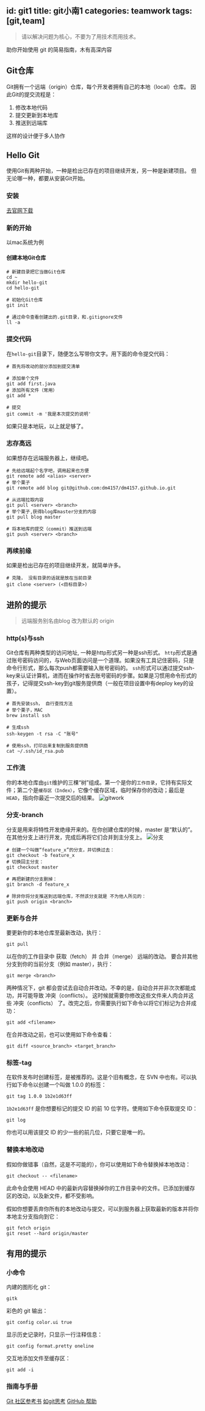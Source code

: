 id: git1
title: git小南1
categories: teamwork
tags: [git,team]
---

> 请以解决问题为核心，不要为了用技术而用技术。

助你开始使用 git 的简易指南，木有高深内容

## Git仓库
Git拥有一个远端（origin）仓库，每个开发者拥有自己的本地（local）仓库。
因此Git的提交流程是：
1. 修改本地代码
2. 提交更新到本地库
3. 推送到远端库

这样的设计便于多人协作

## Hello Git
使用Git有两种开始，一种是检出已存在的项目继续开发，另一种是新建项目。
但无论哪一种，都要从安装Git开始。
### 安装
[去官网下载](https://git-scm.com/downloads)

### 新的开始
以mac系统为例

#### 创建本地Git仓库
```
# 新建目录把它当做Git仓库
cd ~
mkdir hello-git
cd hello-git

# 初始化Git仓库
git init

# 通过命令查看创建出的.git目录，和.gitignore文件
ll -a
```
### 提交代码
在`hello-git`目录下，随便怎么写带你文字。用下面的命令提交代码：
```
# 首先将改动的部分添加到提交清单

# 添加单个文件
git add first.java
# 添加所有文件（常用）
git add *

# 提交
git commit -m '我是本次提交的说明'
```
如果只是本地玩，以上就足够了。

### 志存高远
如果想存在远端服务器上，继续吧。
```
# 先给远端起个名字吧，调用起来也方便
git remote add <alias> <server>
# 举个栗子
git remote add blog git@github.com:dm4157/dm4157.github.io.git

# 从远端拉取内容
git pull <server> <branch>
# 举个栗子,获得blog库master分支的内容
git pull blog master

# 将本地库的提交（commit）推送到远端
git push <server> <branch>
```

### 再续前缘
如果是检出已存在的项目继续开发，就简单许多。
```shell
# 克隆， 没有目录的话就是放在当前目录
git clone <server> (<目标目录>)
```

## 进阶的提示
> 远端服务别名由blog 改为默认的 origin

### http(s)与ssh
Git仓库有两种类型的访问地址, 一种是http形式另一种是ssh形式。
`http`形式是通过账号密码访问的，与Web页面访问是一个道理。如果没有工具记住密码，只是命令行形式，那么每次push都需要输入账号密码的。
`ssh`形式可以通过提交ssh-key来认证计算机，进而在操作时省去账号密码的步骤。如果是习惯用命令形式的孩子，记得提交ssh-key到git服务提供商（一般在项目设置中有deploy key的设置）。
```
# 首先安装ssh， 自行查找方法
# 举个栗子，MAC
brew install ssh

# 生成ssh
ssh-keygen -t rsa -C "账号"

# 使用ssh，打印出来复制到服务提供商
cat ~/.ssh/id_rsa.pub
```

### 工作流
你的本地仓库由`git`维护的三棵“树”组成。第一个是你的`工作目录`，它持有实际文件；第二个是`缓存区（Index）`，它像个缓存区域，临时保存你的改动；最后是`HEAD`，指向你最近一次提交后的结果。
![gitwork](http://7xrbi6.com1.z0.glb.clouddn.com/img-gitwork.png)

### 分支-branch
分支是用来将特性开发绝缘开来的。在你创建仓库的时候，master 是“默认的”。在其他分支上进行开发，完成后再将它们合并到主分支上。
![分支](http://7xrbi6.com1.z0.glb.clouddn.com/img-branch.png)
```
# 创建一个叫做“feature_x”的分支，并切换过去：
git checkout -b feature_x
# 切换回主分支：
git checkout master

# 再把新建的分支删掉：
git branch -d feature_x

# 除非你将分支推送到远端仓库，不然该分支就是 不为他人所见的：
git push origin <branch>
```

### 更新与合并
要更新你的本地仓库至最新改动，执行：
```
git pull
```

以在你的工作目录中 获取（fetch） 并 合并（merge） 远端的改动。
要合并其他分支到你的当前分支（例如 master），执行：
```
git merge <branch>
```

两种情况下，git 都会尝试去自动合并改动。不幸的是，自动合并并非次次都能成功，并可能导致 冲突（conflicts）。 这时候就需要你修改这些文件来人肉合并这些 冲突（conflicts） 了。改完之后，你需要执行如下命令以将它们标记为合并成功：
```
git add <filename>
```

在合并改动之前，也可以使用如下命令查看：
```
git diff <source_branch> <target_branch>
```

### 标签-tag
在软件发布时创建标签，是被推荐的。这是个旧有概念，在 SVN 中也有。可以执行如下命令以创建一个叫做 1.0.0 的标签：
```
git tag 1.0.0 1b2e1d63ff
```

`1b2e1d63ff` 是你想要标记的提交 ID 的前 10 位字符。使用如下命令获取提交 ID：
```
git log
```

你也可以用该提交 ID 的少一些的前几位，只要它是唯一的。


### 替换本地改动
假如你做错事（自然，这是不可能的），你可以使用如下命令替换掉本地改动：
```
git checkout -- <filename>
```

此命令会使用 HEAD 中的最新内容替换掉你的工作目录中的文件。已添加到缓存区的改动，以及新文件，都不受影响。

假如你想要丢弃你所有的本地改动与提交，可以到服务器上获取最新的版本并将你本地主分支指向到它：
```
git fetch origin
git reset --hard origin/master
```

## 有用的提示
### 小命令
内建的图形化 git：
```
gitk
```
彩色的 git 输出：
```
git config color.ui true
```
显示历史记录时，只显示一行注释信息：
```
git config format.pretty oneline
```
交互地添加文件至缓存区：
```
git add -i
```

### 指南与手册
[Git 社区参考书](http://git-scm.com/book/zh/v2)
[如git思考](http://think-like-a-git.net/)
[GitHub 帮助](https://help.github.com/)
